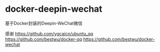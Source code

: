 # docker-deepin-wechat
基于Docker封装的Deepin-WeChat微信

感谢
https://github.com/ygcaicn/ubuntu_qq
https://github.com/bestwu/docker-qq
https://github.com/bestwu/docker-wechat
